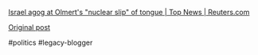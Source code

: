 <!--
date: '2006-12-12'
published: true
slug: 2006-12-israel-agog-at-olmert-slip-of-tongue
time_to_read: 5
title: 'Israel agog at Olmert&#39;s &quot;nuclear slip&quot; of tongue | Top News
  |

  Reuters.com'
-->

[Israel agog at Olmert's "nuclear slip" of tongue | Top News | Reuters.com](http://today.reuters.com/news/articlenews.aspx?type=topNews&storyid=2006-12-12T102100Z_01_L12846857_RTRUKOC_0_US-ISRAEL-NUCLEAR-REACTION.xml&src=rss)

[Original post](https://ysfk.blogspot.com/2006/12/israel-agog-at-olmert-slip-of-tongue.html)

#politics #legacy-blogger 
